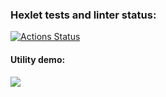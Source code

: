 ### Hexlet tests and linter status:
[![Actions Status](https://github.com/Aston585/python-project-50/workflows/hexlet-check/badge.svg)](https://github.com/Aston585/python-project-50/actions)
#### Utility demo:
<a href="https://asciinema.org/a/VrC6kEXk08SlJ2UjPE3uBooUG" target="_blank"><img src="https://asciinema.org/a/VrC6kEXk08SlJ2UjPE3uBooUG.svg" /></a>
